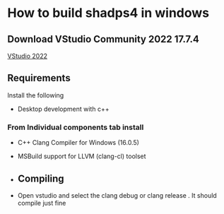<!--
SPDX-FileCopyrightText: 2024 shadPS4 Emulator Project
SPDX-License-Identifier: GPL-2.0-or-later
-->

# How to build shadps4 in windows 

## Download VStudio Community 2022 17.7.4

[VStudio 2022](https://visualstudio.microsoft.com/vs/)

## Requirements

Install the following

- Desktop development with c++

### From Individual components tab install

- C++ Clang Compiler for Windows (16.0.5)
- MSBuild support for LLVM (clang-cl) toolset

- ## Compiling

- Open vstudio and select the clang debug or clang release . It should compile just fine
